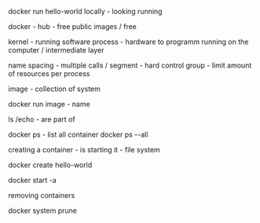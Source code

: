 docker run hello-world 
locally - looking running 

docker - hub - free public images / free 

kernel - running software process - hardware to programm running on the computer / intermediate layer 

name spacing - multiple calls / segment - hard 
control group - limit amount of resources per process 


image - collection of system 

docker run  image - name 

ls /echo - are part of 

docker ps - list all container 
docker ps --all 

creating a container - is starting it - file system 

docker create hello-world 

docker start -a 

 removing containers 
 
 docker system prune